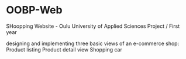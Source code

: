 # OOBP-Web
SHoopping Website - Oulu University of Applied Sciences Project / First year

designing and implementing three basic views of an e-commerce shop:
Product listing
Product detail view
Shopping car
